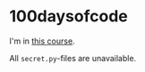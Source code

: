 # 100daysofcode

I'm in [this course](https://www.udemy.com/course/100-days-of-code/).

All `secret.py`-files are unavailable.
